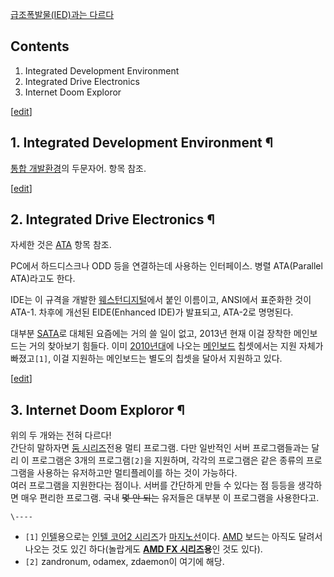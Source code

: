 [급조폭발물(IED)과는 다르다](IED.md)  

## Contents

    

1. Integrated Development Environment 
2. Integrated Drive Electronics 
3. Internet Doom Exploror 

[[edit](http://rigvedawiki.net/r1/wiki.php/IDE?action=edit&section=1)]

## 1. Integrated Development Environment ¶

[통합 개발환경](%ED%86%B5%ED%95%A9%20%EA%B0%9C%EB%B0%9C%20%ED%99%98%EA%B2%BD.md)의 두문자어.
항목 참조.

  

[[edit](http://rigvedawiki.net/r1/wiki.php/IDE?action=edit&section=2)]

## 2. Integrated Drive Electronics ¶

자세한 것은 [ATA](ATA.md) 항목 참조.

  

PC에서 하드디스크나 ODD 등을 연결하는데 사용하는 인터페이스. 병렬 ATA(Parallel ATA)라고도 한다.

  

IDE는 이 규격을 개발한 [웨스턴디지털](%EC%9B%A8%EC%8A%A4%ED%84%B4%20%EB%94%94%EC%A7%80%ED%84%B8.md)에서 붙인
이름이고, ANSI에서 표준화한 것이 ATA-1. 차후에 개선된 EIDE(Enhanced IDE)가 발표되고, ATA-2로 명명된다.

  

대부분 [SATA](SATA.md)로 대체된 요즘에는 거의 쓸 일이 없고, 2013년 현재 이걸 장착한 메인보드는 거의 찾아보기
힘들다. 이미 [2010년대](2010%EB%85%84%EB%8C%80.md)에 나오는
[메인보드](%EB%A9%94%EC%9D%B8%EB%B3%B4%EB%93%9C.md) 칩셋에서는 지원 자체가 빠졌고`[1]`, 이걸
지원하는 메인보드는 별도의 칩셋을 달아서 지원하고 있다.

  

[[edit](http://rigvedawiki.net/r1/wiki.php/IDE?action=edit&section=3)]

## 3. Internet Doom Exploror ¶

위의 두 개와는 전혀 다르다!  
간단히 말하자면 [둠 시리즈](%EB%91%A0%20%EC%8B%9C%EB%A6%AC%EC%A6%88.md)전용 멀티 프로그램. 다만
일반적인 서버 프로그램들과는 달리 이 프로그램은 3개의 프로그램`[2]`을 지원하며, 각각의 프로그램은 같은 종류의 프로그램을 사용하는
유저하고만 멀티플레이를 하는 것이 가능하다.  
여러 프로그램을 지원한다는 점이나. 서버를 간단하게 만들 수 있다는 점 등등을 생각하면 매우 편리한 프로그램. 국내 <del>몇 안
되는</del> 유저들은 대부분 이 프로그램을 사용한다고.

`\----`

  * `[1]` [인텔](%EC%9D%B8%ED%85%94.md)용으로는 [인텔 코어2 시리즈](%EC%9D%B8%ED%85%94%20%EC%BD%94%EC%96%B42%20%EC%8B%9C%EB%A6%AC%EC%A6%88.md)가 [마지노선](%EB%A7%88%EC%A7%80%EB%85%B8%EC%84%A0.md)이다. [AMD](AMD.md) 보드는 아직도 달려서 나오는 것도 있긴 하다(놀랍게도 **[AMD FX 시리즈](AMD%20FX%20%EC%8B%9C%EB%A6%AC%EC%A6%88.md)용**인 것도 있다).
  * `[2]` zandronum, odamex, zdaemon이 여기에 해당.

